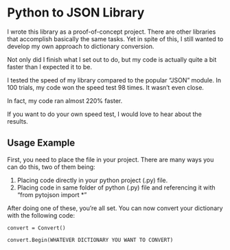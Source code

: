 # Python to JSON Library

I wrote this library as a proof-of-concept project. There are other libraries that accomplish basically the same tasks. Yet in spite of this, I still wanted to develop my own approach to dictionary conversion. 

Not only did I finish what I set out to do, but my code is actually quite a bit faster than I expected it to be.

I tested the speed of my library compared to the popular “JSON” module. In 100 trials, my code won the speed test 98 times. It wasn’t even close. 

In fact, my code ran almost 220% faster.

If you want to do your own speed test, I would love to hear about the results.

## Usage Example
First, you need to place the file in your project. There are many ways you can do this, two of them being:

1. Placing code directly in your python project (.py) file.
2. Placing code in same folder of python (.py) file and referencing it with “from pytojson import *”

After doing one of these, you’re all set. You can now convert your dictionary with the following code:

`convert = Convert()`

`convert.Begin(WHATEVER DICTIONARY YOU WANT TO CONVERT)`
